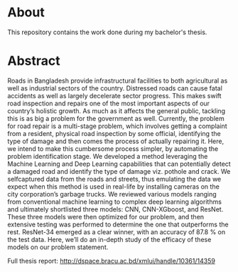 # About 
This repository contains the work done during my bachelor's thesis. 

# Abstract

Roads in Bangladesh provide infrastructural facilities
to both agricultural as well as industrial sectors of the
country. Distressed roads can cause fatal accidents as well
as largely decelerate sector progress. This makes swift road
inspection and repairs one of the most important aspects of
our country’s holistic growth. As much as it affects the general
public, tackling this is as big a problem for the government as
well. Currently, the problem for road repair is a multi-stage
problem, which involves getting a complaint from a resident,
physical road inspection by some official, identifying the type
of damage and then comes the process of actually repairing
it. Here, we intend to make this cumbersome process simpler,
by automating the problem identification stage. We developed a
method leveraging the Machine Learning and Deep Learning
capabilities that can potentially detect a damaged road and
identify the type of damage viz. pothole and crack. We selfcaptured
data from the roads and streets, thus emulating the
data we expect when this method is used in real-life by installing
cameras on the city corporation’s garbage trucks. We reviewed
various models ranging from conventional machine learning to
complex deep learning algorithms and ultimately shortlisted three
models: CNN, CNN-XGboost, and ResNet. These three models
were then optimized for our problem, and then extensive testing
was performed to determine the one that outperforms the rest.
ResNet-34 emerged as a clear winner, with an accuracy of 87.8 %
on the test data. Here, we’ll do an in-depth study of the efficacy
of these models on our problem statement.

Full thesis report: http://dspace.bracu.ac.bd/xmlui/handle/10361/14359
